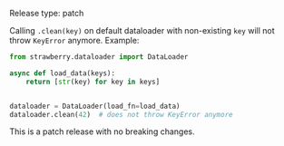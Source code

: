 Release type: patch

Calling `.clean(key)` on default dataloader with non-existing `key` will not throw `KeyError` anymore. Example:
```python
from strawberry.dataloader import DataLoader

async def load_data(keys):
    return [str(key) for key in keys]


dataloader = DataLoader(load_fn=load_data)
dataloader.clean(42)  # does not throw KeyError anymore
```

This is a patch release with no breaking changes.
